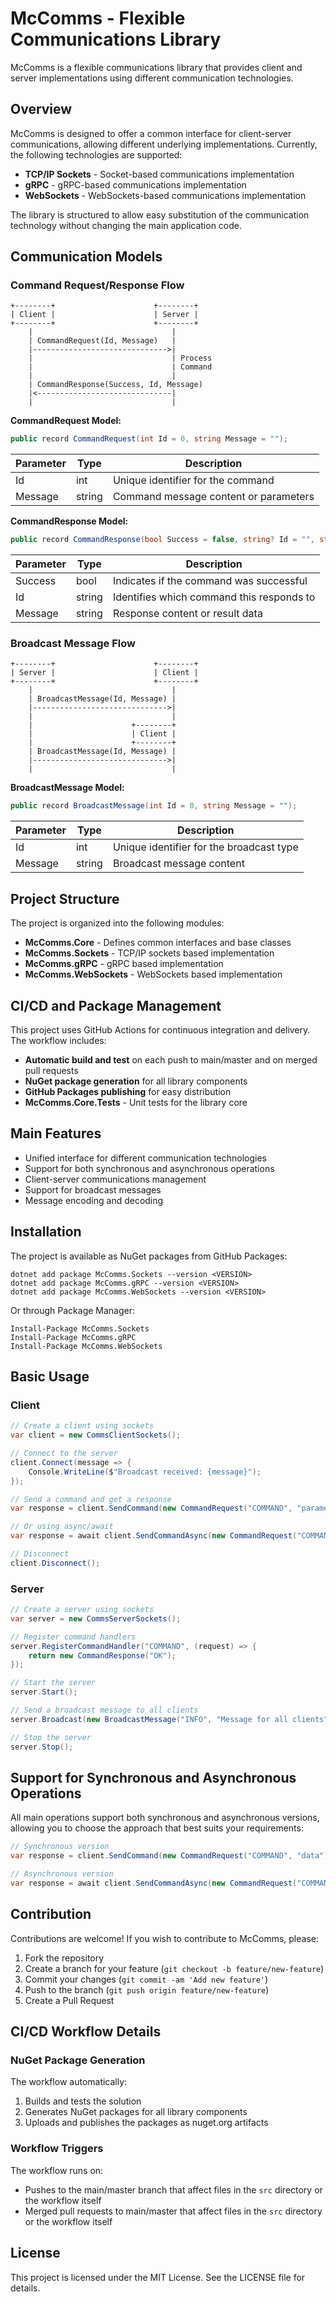 # McComms - Flexible Communications Library

McComms is a flexible communications library that provides client and server implementations using different communication technologies.

## Overview

McComms is designed to offer a common interface for client-server communications, allowing different underlying implementations. Currently, the following technologies are supported:

- **TCP/IP Sockets** - Socket-based communications implementation
- **gRPC** - gRPC-based communications implementation
- **WebSockets** - WebSockets-based communications implementation

The library is structured to allow easy substitution of the communication technology without changing the main application code.

## Communication Models

### Command Request/Response Flow

```
+--------+                      +--------+
| Client |                      | Server |
+--------+                      +--------+
    |                               |
    | CommandRequest(Id, Message)   |
    |------------------------------>|
    |                               | Process
    |                               | Command
    |                               |
    | CommandResponse(Success, Id, Message)
    |<------------------------------|
    |                               |
```

**CommandRequest Model:**
```csharp
public record CommandRequest(int Id = 0, string Message = "");
```

| Parameter | Type   | Description                             |
|-----------|--------|-----------------------------------------|
| Id        | int    | Unique identifier for the command       |
| Message   | string | Command message content or parameters   |

**CommandResponse Model:**
```csharp
public record CommandResponse(bool Success = false, string? Id = "", string? Message = "");
```

| Parameter | Type   | Description                               |
|-----------|--------|-------------------------------------------|
| Success   | bool   | Indicates if the command was successful   |
| Id        | string | Identifies which command this responds to |
| Message   | string | Response content or result data           |

### Broadcast Message Flow

```
+--------+                      +--------+
| Server |                      | Client |
+--------+                      +--------+
    |                               |
    | BroadcastMessage(Id, Message) |
    |------------------------------>|
    |                               |
    |                      +--------+
    |                      | Client |
    |                      +--------+
    | BroadcastMessage(Id, Message) |
    |------------------------------>|
    |                               |
```

**BroadcastMessage Model:**
```csharp
public record BroadcastMessage(int Id = 0, string Message = "");
```

| Parameter | Type   | Description                              |
|-----------|--------|------------------------------------------|
| Id        | int    | Unique identifier for the broadcast type |
| Message   | string | Broadcast message content                |

## Project Structure

The project is organized into the following modules:

- **McComms.Core** - Defines common interfaces and base classes
- **McComms.Sockets** - TCP/IP sockets based implementation
- **McComms.gRPC** - gRPC based implementation
- **McComms.WebSockets** - WebSockets based implementation

## CI/CD and Package Management

This project uses GitHub Actions for continuous integration and delivery. The workflow includes:

- **Automatic build and test** on each push to main/master and on merged pull requests
- **NuGet package generation** for all library components
- **GitHub Packages publishing** for easy distribution
- **McComms.Core.Tests** - Unit tests for the library core

## Main Features

- Unified interface for different communication technologies
- Support for both synchronous and asynchronous operations
- Client-server communications management
- Support for broadcast messages
- Message encoding and decoding

## Installation

The project is available as NuGet packages from GitHub Packages:

```
dotnet add package McComms.Sockets --version <VERSION>
dotnet add package McComms.gRPC --version <VERSION>
dotnet add package McComms.WebSockets --version <VERSION>
```

Or through Package Manager:

```
Install-Package McComms.Sockets
Install-Package McComms.gRPC
Install-Package McComms.WebSockets
```

## Basic Usage

### Client

```csharp
// Create a client using sockets
var client = new CommsClientSockets();

// Connect to the server
client.Connect(message => {
    Console.WriteLine($"Broadcast received: {message}");
});

// Send a command and get a response
var response = client.SendCommand(new CommandRequest("COMMAND", "parameters"));

// Or using async/await
var response = await client.SendCommandAsync(new CommandRequest("COMMAND", "parameters"));

// Disconnect
client.Disconnect();
```

### Server

```csharp
// Create a server using sockets
var server = new CommsServerSockets();

// Register command handlers
server.RegisterCommandHandler("COMMAND", (request) => {
    return new CommandResponse("OK");
});

// Start the server
server.Start();

// Send a broadcast message to all clients
server.Broadcast(new BroadcastMessage("INFO", "Message for all clients"));

// Stop the server
server.Stop();
```

## Support for Synchronous and Asynchronous Operations

All main operations support both synchronous and asynchronous versions, allowing you to choose the approach that best suits your requirements:

```csharp
// Synchronous version
var response = client.SendCommand(new CommandRequest("COMMAND", "data"));

// Asynchronous version
var response = await client.SendCommandAsync(new CommandRequest("COMMAND", "data"));
```

## Contribution

Contributions are welcome! If you wish to contribute to McComms, please:

1. Fork the repository
2. Create a branch for your feature (`git checkout -b feature/new-feature`)
3. Commit your changes (`git commit -am 'Add new feature'`)
4. Push to the branch (`git push origin feature/new-feature`)
5. Create a Pull Request

## CI/CD Workflow Details

### NuGet Package Generation

The workflow automatically:

1. Builds and tests the solution
2. Generates NuGet packages for all library components
3. Uploads and publishes the packages as nuget.org artifacts

### Workflow Triggers

The workflow runs on:
- Pushes to the main/master branch that affect files in the `src` directory or the workflow itself
- Merged pull requests to main/master that affect files in the `src` directory or the workflow itself

## License

This project is licensed under the MIT License. See the LICENSE file for details.


